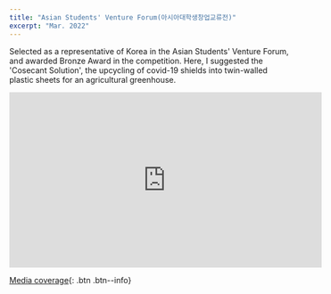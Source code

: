 ```yaml
---
title: "Asian Students' Venture Forum(아시아대학생창업교류전)"
excerpt: "Mar. 2022"
---
```



Selected as a representative of Korea in the Asian Students' Venture Forum, and awarded Bronze Award in the competition. Here, I suggested the 'Cosecant Solution', the upcycling of covid-19 shields into twin-walled plastic sheets for an agricultural greenhouse.

<iframe width="560" height="315" src="https://www.youtube.com/embed/5_yr-od8wO4?controls=0" title="YouTube video player" frameborder="0" allow="accelerometer; autoplay; clipboard-write; encrypted-media; gyroscope; picture-in-picture" allowfullscreen></iframe>

[Media coverage](https://www.hankyung.com/economy/article/2022033155581){: .btn .btn--info}


